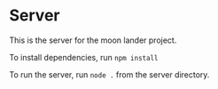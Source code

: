 # Server

This is the server for the moon lander project.

To install dependencies, run `npm install`

To run the server, run `node .` from the server directory.